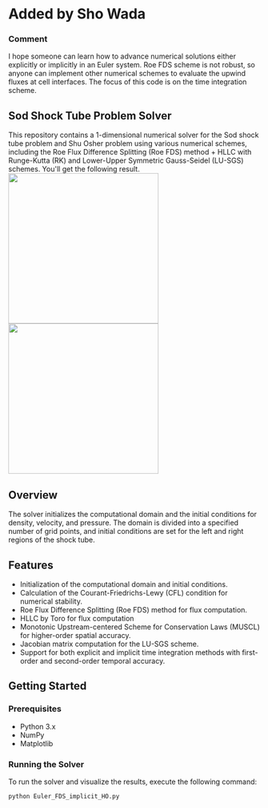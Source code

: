 # Added by Sho Wada

### Comment
I hope someone can learn how to advance numerical solutions either explicitly or implicitly in an Euler system.
Roe FDS scheme is not robust, so anyone can implement other numerical schemes to evaluate the upwind fluxes at cell interfaces. The focus of this code is on the time integration scheme.

## Sod Shock Tube Problem Solver

This repository contains a 1-dimensional numerical solver for the Sod shock tube problem and Shu Osher problem using various numerical schemes, including the Roe Flux Difference Splitting (Roe FDS)  method + HLLC with Runge-Kutta (RK) and Lower-Upper Symmetric Gauss-Seidel (LU-SGS) schemes. You'll get the following result.
<img src="https://github.com/Sho-Bob/PythonCFD_J/tree/package/image/Sod_time_integration_RoeFDS.png" width = "300">
<img src="https://github.com/Sho-Bob/PythonCFD_J/tree/package/image/animation.gif" width ="300">

## Overview

The solver initializes the computational domain and the initial conditions for density, velocity, and pressure. The domain is divided into a specified number of grid points, and initial conditions are set for the left and right regions of the shock tube.

## Features

- Initialization of the computational domain and initial conditions.
- Calculation of the Courant-Friedrichs-Lewy (CFL) condition for numerical stability.
- Roe Flux Difference Splitting (Roe FDS) method for flux computation.
- HLLC by Toro for flux computation
- Monotonic Upstream-centered Scheme for Conservation Laws (MUSCL) for higher-order spatial accuracy.
- Jacobian matrix computation for the LU-SGS scheme.
- Support for both explicit and implicit time integration methods with first-order and second-order temporal accuracy.

## Getting Started

### Prerequisites

- Python 3.x
- NumPy
- Matplotlib

### Running the Solver

To run the solver and visualize the results, execute the following command:

```bash
python Euler_FDS_implicit_HO.py

